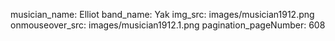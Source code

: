musician_name: Elliot
band_name: Yak
img_src: images/musician1912.png
onmouseover_src: images/musician1912.1.png
pagination_pageNumber: 608